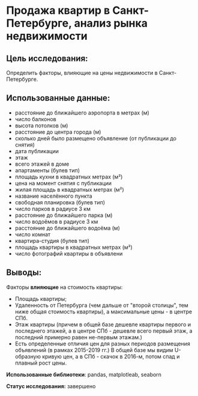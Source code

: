 # Продажа квартир в Санкт-Петербурге, анализ рынка недвижимости

## Цель исследования:

Определить факторы, влияющие на цены недвижимости в Санкт-Петербурге.

## Использованные данные:

- расстояние до ближайшего аэропорта в метрах (м)
- число балконов
- высота потолков (м)
- расстояние до центра города (м)
- сколько дней было размещено объявление (от публикации до снятия)
- дата публикации
- этаж
- всего этажей в доме
- апартаменты (булев тип)
- площадь кухни в квадратных метрах (м²)
- цена на момент снятия с публикации
- жилая площадь в квадратных метрах (м²)
- название населённого пункта
- свободная планировка (булев тип)
- число парков в радиусе 3 км
- расстояние до ближайшего парка (м)
- число водоёмов в радиусе 3 км
- расстояние до ближайшего водоёма (м)
- число комнат
- квартира-студия (булев тип)
- площадь квартиры в квадратных метрах (м²)
- число фотографий квартиры в объявлени

## Выводы:
Факторы **влияющие** на стоимость квартиры:
- Площадь квартиры;
- Удаленность от Петербурга (чем дальше от "второй столицы", тем ниже общая стоимость квартиры), а максимальные цены - в центре СПб. 
- Этаж квартиры (причем в общей базе дешевле квартиры первого и последнего этажей, а в центре СПб - дешевле всего первый этаж, а последний примерно равен не-первым этажам.) 
- Есть определенные отличия цен для разных периодов размещения объявлений (в рамках 2015-2019 гг.) В общей базе мы видим U-образную кривую цен, а в СПб - скачок в 2016-м, потом спад и плавный рост цены.

**Использованные библиотеки**: pandas, matplotleab, seaborn

**Статус исследования:** завершено

